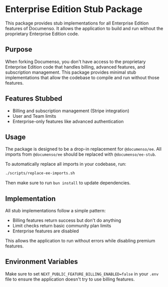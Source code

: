 # Enterprise Edition Stub Package

This package provides stub implementations for all Enterprise Edition features of Documenso. It allows the application to build and run without the proprietary Enterprise Edition code.

## Purpose

When forking Documenso, you don't have access to the proprietary Enterprise Edition code that handles billing, advanced features, and subscription management. This package provides minimal stub implementations that allow the codebase to compile and run without those features.

## Features Stubbed

- Billing and subscription management (Stripe integration)
- User and Team limits
- Enterprise-only features like advanced authentication

## Usage

The package is designed to be a drop-in replacement for `@documenso/ee`. All imports from `@documenso/ee` should be replaced with `@documenso/ee-stub`.

To automatically replace all imports in your codebase, run:

```bash
./scripts/replace-ee-imports.sh
```

Then make sure to run `bun install` to update dependencies.

## Implementation

All stub implementations follow a simple pattern:

- Billing features return success but don't do anything
- Limit checks return basic community plan limits
- Enterprise features are disabled

This allows the application to run without errors while disabling premium features.

## Environment Variables

Make sure to set `NEXT_PUBLIC_FEATURE_BILLING_ENABLED=false` in your `.env` file to ensure the application doesn't try to use billing features.
